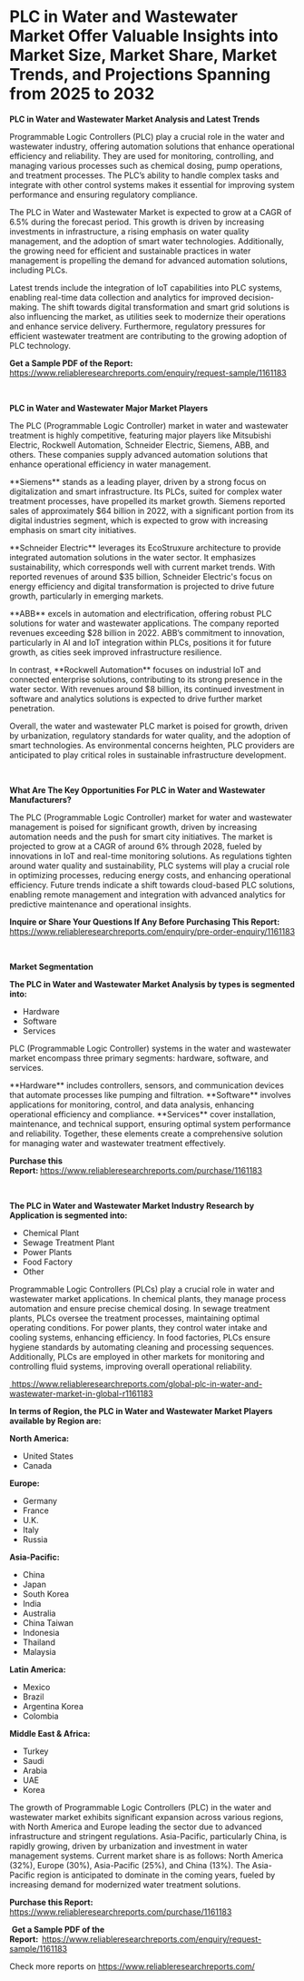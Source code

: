 <p><h1>PLC in Water and Wastewater Market Offer Valuable Insights into Market Size, Market Share, Market Trends, and Projections Spanning from 2025 to 2032</h1></p><p><strong>PLC in Water and Wastewater Market Analysis and Latest Trends</strong></p>
<p><p>Programmable Logic Controllers (PLC) play a crucial role in the water and wastewater industry, offering automation solutions that enhance operational efficiency and reliability. They are used for monitoring, controlling, and managing various processes such as chemical dosing, pump operations, and treatment processes. The PLC’s ability to handle complex tasks and integrate with other control systems makes it essential for improving system performance and ensuring regulatory compliance.</p><p>The PLC in Water and Wastewater Market is expected to grow at a CAGR of 6.5% during the forecast period. This growth is driven by increasing investments in infrastructure, a rising emphasis on water quality management, and the adoption of smart water technologies. Additionally, the growing need for efficient and sustainable practices in water management is propelling the demand for advanced automation solutions, including PLCs.</p><p>Latest trends include the integration of IoT capabilities into PLC systems, enabling real-time data collection and analytics for improved decision-making. The shift towards digital transformation and smart grid solutions is also influencing the market, as utilities seek to modernize their operations and enhance service delivery. Furthermore, regulatory pressures for efficient wastewater treatment are contributing to the growing adoption of PLC technology.</p></p>
<p><strong>Get a Sample PDF of the Report:&nbsp;</strong> <a href="https://www.reliableresearchreports.com/enquiry/request-sample/1161183?utm_campaign=3561&utm_medium=2&utm_source=Github&utm_content=ia&utm_term=22032025&utm_id=plc-in-water-and-wastewater">https://www.reliableresearchreports.com/enquiry/request-sample/1161183</a></p>
<p>&nbsp;</p>
<p><strong>PLC in Water and Wastewater Major Market Players</strong></p>
<p><p>The PLC (Programmable Logic Controller) market in water and wastewater treatment is highly competitive, featuring major players like Mitsubishi Electric, Rockwell Automation, Schneider Electric, Siemens, ABB, and others. These companies supply advanced automation solutions that enhance operational efficiency in water management.</p><p>**Siemens** stands as a leading player, driven by a strong focus on digitalization and smart infrastructure. Its PLCs, suited for complex water treatment processes, have propelled its market growth. Siemens reported sales of approximately $64 billion in 2022, with a significant portion from its digital industries segment, which is expected to grow with increasing emphasis on smart city initiatives.</p><p>**Schneider Electric** leverages its EcoStruxure architecture to provide integrated automation solutions in the water sector. It emphasizes sustainability, which corresponds well with current market trends. With reported revenues of around $35 billion, Schneider Electric's focus on energy efficiency and digital transformation is projected to drive future growth, particularly in emerging markets.</p><p>**ABB** excels in automation and electrification, offering robust PLC solutions for water and wastewater applications. The company reported revenues exceeding $28 billion in 2022. ABB’s commitment to innovation, particularly in AI and IoT integration within PLCs, positions it for future growth, as cities seek improved infrastructure resilience.</p><p>In contrast, **Rockwell Automation** focuses on industrial IoT and connected enterprise solutions, contributing to its strong presence in the water sector. With revenues around $8 billion, its continued investment in software and analytics solutions is expected to drive further market penetration.</p><p>Overall, the water and wastewater PLC market is poised for growth, driven by urbanization, regulatory standards for water quality, and the adoption of smart technologies. As environmental concerns heighten, PLC providers are anticipated to play critical roles in sustainable infrastructure development.</p></p>
<p>&nbsp;</p>
<p><strong>What Are The Key Opportunities For PLC in Water and Wastewater Manufacturers?</strong></p>
<p><p>The PLC (Programmable Logic Controller) market for water and wastewater management is poised for significant growth, driven by increasing automation needs and the push for smart city initiatives. The market is projected to grow at a CAGR of around 6% through 2028, fueled by innovations in IoT and real-time monitoring solutions. As regulations tighten around water quality and sustainability, PLC systems will play a crucial role in optimizing processes, reducing energy costs, and enhancing operational efficiency. Future trends indicate a shift towards cloud-based PLC solutions, enabling remote management and integration with advanced analytics for predictive maintenance and operational insights.</p></p>
<p><strong>Inquire or Share Your Questions If Any Before Purchasing This Report:</strong> <a href="https://www.reliableresearchreports.com/enquiry/pre-order-enquiry/1161183?utm_campaign=3561&utm_medium=2&utm_source=Github&utm_content=ia&utm_term=22032025&utm_id=plc-in-water-and-wastewater">https://www.reliableresearchreports.com/enquiry/pre-order-enquiry/1161183</a></p>
<p>&nbsp;</p>
<p><strong>Market Segmentation</strong></p>
<p><strong>The PLC in Water and Wastewater Market Analysis by types is segmented into:</strong></p>
<p><ul><li>Hardware</li><li>Software</li><li>Services</li></ul></p>
<p><p>PLC (Programmable Logic Controller) systems in the water and wastewater market encompass three primary segments: hardware, software, and services. </p><p>**Hardware** includes controllers, sensors, and communication devices that automate processes like pumping and filtration. **Software** involves applications for monitoring, control, and data analysis, enhancing operational efficiency and compliance. **Services** cover installation, maintenance, and technical support, ensuring optimal system performance and reliability. Together, these elements create a comprehensive solution for managing water and wastewater treatment effectively.</p></p>
<p><strong>Purchase this Report:&nbsp;</strong><a href="https://www.reliableresearchreports.com/purchase/1161183?utm_campaign=3561&utm_medium=2&utm_source=Github&utm_content=ia&utm_term=22032025&utm_id=plc-in-water-and-wastewater">https://www.reliableresearchreports.com/purchase/1161183</a></p>
<p>&nbsp;</p>
<p><strong>The PLC in Water and Wastewater Market Industry Research by Application is segmented into:</strong></p>
<p><ul><li>Chemical Plant</li><li>Sewage Treatment Plant</li><li>Power Plants</li><li>Food Factory</li><li>Other</li></ul></p>
<p><p>Programmable Logic Controllers (PLCs) play a crucial role in water and wastewater market applications. In chemical plants, they manage process automation and ensure precise chemical dosing. In sewage treatment plants, PLCs oversee the treatment processes, maintaining optimal operating conditions. For power plants, they control water intake and cooling systems, enhancing efficiency. In food factories, PLCs ensure hygiene standards by automating cleaning and processing sequences. Additionally, PLCs are employed in other markets for monitoring and controlling fluid systems, improving overall operational reliability.</p></p>
<p><a href="https://www.reliableresearchreports.com/global-plc-in-water-and-wastewater-market-in-global-r1161183?utm_campaign=3561&utm_medium=2&utm_source=Github&utm_content=ia&utm_term=22032025&utm_id=plc-in-water-and-wastewater">&nbsp;https://www.reliableresearchreports.com/global-plc-in-water-and-wastewater-market-in-global-r1161183</a></p>
<p><strong>In terms of Region, the PLC in Water and Wastewater Market Players available by Region are:</strong></p>
<p>
    <p> <strong> North America: </strong>
        <ul>
            <li>United States</li>
            <li>Canada</li>
        </ul>
        </p> 
    <p> <strong> Europe: </strong>
        <ul>
            <li>Germany</li>
            <li>France</li>
            <li>U.K.</li>
            <li>Italy</li>
            <li>Russia</li>
        </ul>
        </p> 
    <p> <strong> Asia-Pacific: </strong>
        <ul>
            <li>China</li>
            <li>Japan</li>
            <li>South Korea</li>
            <li>India</li>
            <li>Australia</li>
            <li>China Taiwan</li>
            <li>Indonesia</li>
            <li>Thailand</li>
            <li>Malaysia</li>
        </ul>
        </p> 
    <p> <strong> Latin America: </strong>
        <ul>
            <li>Mexico</li>
            <li>Brazil</li>
            <li>Argentina Korea</li>
            <li>Colombia</li>
        </ul>
        </p> 
    <p> <strong> Middle East & Africa: </strong>
        <ul>
            <li>Turkey</li>
            <li>Saudi</li>
            <li>Arabia</li>
            <li>UAE</li>
            <li>Korea</li>
        </ul>
    </p>
    </p>
<p><p>The growth of Programmable Logic Controllers (PLC) in the water and wastewater market exhibits significant expansion across various regions, with North America and Europe leading the sector due to advanced infrastructure and stringent regulations. Asia-Pacific, particularly China, is rapidly growing, driven by urbanization and investment in water management systems. Current market share is as follows: North America (32%), Europe (30%), Asia-Pacific (25%), and China (13%). The Asia-Pacific region is anticipated to dominate in the coming years, fueled by increasing demand for modernized water treatment solutions.</p></p>
<p><strong>Purchase this Report: </strong><a href="https://www.reliableresearchreports.com/purchase/1161183?utm_campaign=3561&utm_medium=2&utm_source=Github&utm_content=ia&utm_term=22032025&utm_id=plc-in-water-and-wastewater">https://www.reliableresearchreports.com/purchase/1161183</a></p>
<p>&nbsp;<strong>Get a Sample PDF of the Report:&nbsp;&nbsp;</strong><a href="https://www.reliableresearchreports.com/enquiry/request-sample/1161183?utm_campaign=3561&utm_medium=2&utm_source=Github&utm_content=ia&utm_term=22032025&utm_id=plc-in-water-and-wastewater">https://www.reliableresearchreports.com/enquiry/request-sample/1161183</a></p>
<p><strong></strong></p>
<p>Check more reports on <a href="https://www.reliableresearchreports.com/?utm_campaign=3561&utm_medium=2&utm_source=Github&utm_content=ia&utm_term=22032025&utm_id=plc-in-water-and-wastewater">https://www.reliableresearchreports.com/</a></p>